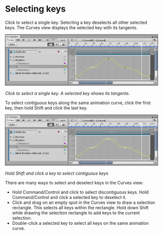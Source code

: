 # Selecting keys

Click to select a single key. Selecting a key deselects all other selected keys. The Curves view displays the selected key with its tangents. 

![Click to select a single key. A selected key shows its tangents.](images/timeline_curves_view_select_key.png)

_Click to select a single key. A selected key shows its tangents._

To select contiguous keys along the same animation curve, click the first key, then hold Shift and click the last key.

![Hold Shift and click a key to select contiguous keys](images/timeline_curves_view_select_contiguous.png)

_Hold Shift and click a key to select contiguous keys_

There are many ways to select and deselect keys in the Curves view:

* Hold Command/Control and click to select discontiguous keys. Hold Command/Control and click a selected key to deselect it.
* Click and drag on an empty spot in the Curves view to draw a selection rectangle. This selects all keys within the rectangle. Hold down Shift while drawing the selection rectangle to add keys to the current selection.
* Double-click a selected key to select all keys on the same animation curve.

